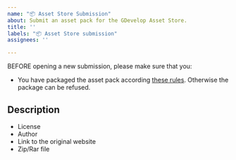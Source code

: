 ```yaml
---
name: "📦 Asset Store Submission"
about: Submit an asset pack for the GDevelop Asset Store.
title: ''
labels: "📦 Asset Store submission" 
assignees: ''

---
```


BEFORE opening a new submission, please make sure that you:

- You have packaged the asset pack according [these rules](https://wiki.gdevelop.io/gdevelop5/community/contribute-to-the-assets-store). Otherwise the package can be refused.


## Description

- License
- Author
- Link to the original website
- Zip/Rar file
